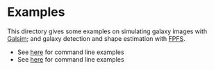 # Examples

This directory gives some examples on simulating galaxy images with
[Galsim](https://github.com/GalSim-developers/GalSim); and galaxy detection and
shape estimation with [FPFS](https://github.com/mr-superonion/FPFS).

+ See [here](./command_line/README.md) for command line examples
+ See [here](./notebooks/) for command line examples
